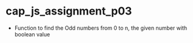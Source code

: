 # cap_js_assignment_p03

- Function to find the Odd numbers from 0 to n, the given number with boolean value
